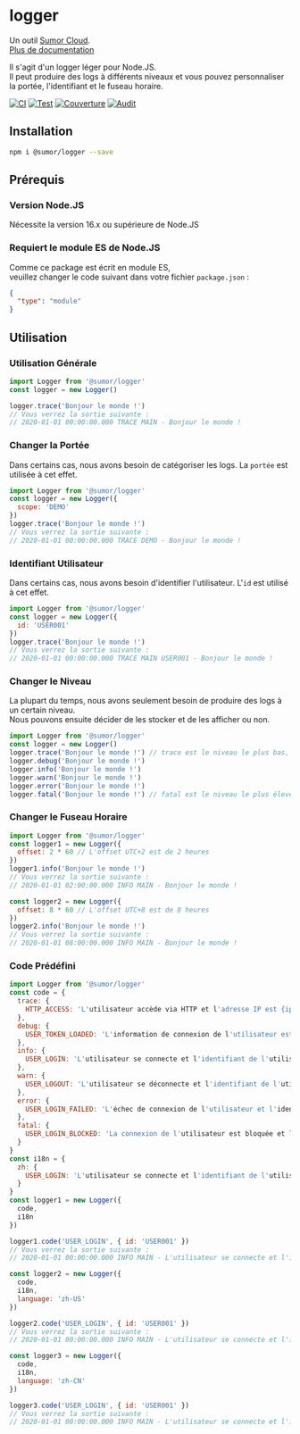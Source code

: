 # logger

Un outil [Sumor Cloud](https://sumor.cloud).  
[Plus de documentation](https://sumor.cloud/logger)

Il s'agit d'un logger léger pour Node.JS.  
Il peut produire des logs à différents niveaux et vous pouvez personnaliser la portée, l'identifiant et le fuseau horaire.

[![CI](https://github.com/sumor-cloud/logger/actions/workflows/ci.yml/badge.svg)](https://github.com/sumor-cloud/logger/actions/workflows/ci.yml)
[![Test](https://github.com/sumor-cloud/logger/actions/workflows/ut.yml/badge.svg)](https://github.com/sumor-cloud/logger/actions/workflows/ut.yml)
[![Couverture](https://github.com/sumor-cloud/logger/actions/workflows/coverage.yml/badge.svg)](https://github.com/sumor-cloud/logger/actions/workflows/coverage.yml)
[![Audit](https://github.com/sumor-cloud/logger/actions/workflows/audit.yml/badge.svg)](https://github.com/sumor-cloud/logger/actions/workflows/audit.yml)

## Installation

```bash
npm i @sumor/logger --save
```

## Prérequis

### Version Node.JS

Nécessite la version 16.x ou supérieure de Node.JS

### Requiert le module ES de Node.JS

Comme ce package est écrit en module ES,  
veuillez changer le code suivant dans votre fichier `package.json` :

```json
{
  "type": "module"
}
```

## Utilisation

### Utilisation Générale

```js
import Logger from '@sumor/logger'
const logger = new Logger()

logger.trace('Bonjour le monde !')
// Vous verrez la sortie suivante :
// 2020-01-01 00:00:00.000 TRACE MAIN - Bonjour le monde !
```

### Changer la Portée

Dans certains cas, nous avons besoin de catégoriser les logs. La `portée` est utilisée à cet effet.

```js
import Logger from '@sumor/logger'
const logger = new Logger({
  scope: 'DEMO'
})
logger.trace('Bonjour le monde !')
// Vous verrez la sortie suivante :
// 2020-01-01 00:00:00.000 TRACE DEMO - Bonjour le monde !
```

### Identifiant Utilisateur

Dans certains cas, nous avons besoin d'identifier l'utilisateur. L'`id` est utilisé à cet effet.

```js
import Logger from '@sumor/logger'
const logger = new Logger({
  id: 'USER001'
})
logger.trace('Bonjour le monde !')
// Vous verrez la sortie suivante :
// 2020-01-01 00:00:00.000 TRACE MAIN USER001 - Bonjour le monde !
```

### Changer le Niveau

La plupart du temps, nous avons seulement besoin de produire des logs à un certain niveau.  
Nous pouvons ensuite décider de les stocker et de les afficher ou non.

```js
import Logger from '@sumor/logger'
const logger = new Logger()
logger.trace('Bonjour le monde !') // trace est le niveau le plus bas, tous les logs seront affichés
logger.debug('Bonjour le monde !')
logger.info('Bonjour le monde !')
logger.warn('Bonjour le monde !')
logger.error('Bonjour le monde !')
logger.fatal('Bonjour le monde !') // fatal est le niveau le plus élevé, seules les erreurs critiques seront affichées
```

### Changer le Fuseau Horaire

```js
import Logger from '@sumor/logger'
const logger1 = new Logger({
  offset: 2 * 60 // L'offset UTC+2 est de 2 heures
})
logger1.info('Bonjour le monde !')
// Vous verrez la sortie suivante :
// 2020-01-01 02:00:00.000 INFO MAIN - Bonjour le monde !

const logger2 = new Logger({
  offset: 8 * 60 // L'offset UTC+8 est de 8 heures
})
logger2.info('Bonjour le monde !')
// Vous verrez la sortie suivante :
// 2020-01-01 08:00:00.000 INFO MAIN - Bonjour le monde !
```

### Code Prédéfini

```js
import Logger from '@sumor/logger'
const code = {
  trace: {
    HTTP_ACCESS: 'L'utilisateur accède via HTTP et l'adresse IP est {ip}'
  },
  debug: {
    USER_TOKEN_LOADED: 'L'information de connexion de l'utilisateur est lue et l'identifiant de l'utilisateur est {id}'
  },
  info: {
    USER_LOGIN: 'L'utilisateur se connecte et l'identifiant de l'utilisateur est {id}'
  },
  warn: {
    USER_LOGOUT: 'L'utilisateur se déconnecte et l'identifiant de l'utilisateur est {id}'
  },
  error: {
    USER_LOGIN_FAILED: 'L'échec de connexion de l'utilisateur et l'identifiant de l'utilisateur est {id}'
  },
  fatal: {
    USER_LOGIN_BLOCKED: 'La connexion de l'utilisateur est bloquée et l'identifiant de l'utilisateur est {id}'
  }
}
const i18n = {
  zh: {
    USER_LOGIN: 'L'utilisateur se connecte et l'identifiant de l'utilisateur est {id}'
  }
}
const logger1 = new Logger({
  code,
  i18n
})

logger1.code('USER_LOGIN', { id: 'USER001' })
// Vous verrez la sortie suivante :
// 2020-01-01 00:00:00.000 INFO MAIN - L'utilisateur se connecte et l'identifiant de l'utilisateur est USER001

const logger2 = new Logger({
  code,
  i18n,
  language: 'zh-US'
})

logger2.code('USER_LOGIN', { id: 'USER001' })
// Vous verrez la sortie suivante :
// 2020-01-01 00:00:00.000 INFO MAIN - L'utilisateur se connecte et l'identifiant de l'utilisateur est USER001

const logger3 = new Logger({
  code,
  i18n,
  language: 'zh-CN'
})

logger3.code('USER_LOGIN', { id: 'USER001' })
// Vous verrez la sortie suivante :
// 2020-01-01 00:00:00.000 INFO MAIN - L'utilisateur se connecte et l'identifiant de l'utilisateur est USER001
```